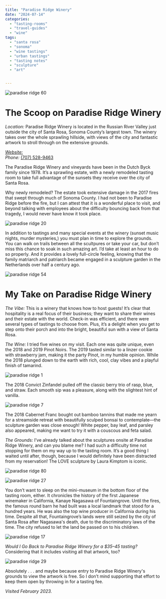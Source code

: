 ```yaml
---
title: "Paradise Ridge Winery"
date: "2024-07-14"
categories:
  - "tasting-rooms"
  - "travel-guides"
  - "wine"
tags:
  - "santa rosa"
  - "sonoma"
  - "wine tastings"
  - "urban tastings"
  - "tasting notes"
  - "sculpture"
  - "art"


---
```

![paradise ridge 60](http://s3.amazonaws.com/thegourmez-wpmedia/2024/07/Paradise+Ridge+2023+(60).jpg)

# The Scoop on Paradise Ridge Winery

*Location:* Paradise Ridge Winery is located in the Russian River Valley just outside the city of Santa Rosa, Sonoma County’s largest town. The winery takes over the whole sprawling hillside, with views of the city and fantastic artwork to stroll through on the extensive grounds.

[*Website:*](https://www.prwinery.com/)\
*Phone:* [(707) 528-9463](tel:7075289463)

The Paradise Ridge Winery and vineyards have been in the Dutch Byck family since 1978. It’s a sprawling estate, with a newly remodeled tasting room to take full advantage of the sunsets they receive over the city of Santa Rosa. 

Why newly remodeled? The estate took extensive damage in the 2017 fires that swept through much of Sonoma County. I had not been to Paradise Ridge before the fire, but I can attest that it is a wonderful place to visit, and beyond talking with employees about the difficulty bouncing back from that tragedy, I would never have know it took place.

![paradise ridge 20](http://s3.amazonaws.com/thegourmez-wpmedia/2024/07/Paradise+Ridge+2023+(20).jpg)

In addition to tastings and many special events at the winery (sunset music nights, murder mysteries,) you must plan in time to explore the grounds. You can walk on trails between all the scultpures or take your car, but don’t miss this chance to soak in such amazing art. I’d take at least an hour to do so properly. And it provides a lovely full-circle feeling, knowing that the family matriarch and patriarch became engaged in a sculpture garden in the Netherlands over half a century ago.

![paradise ridge 54](http://s3.amazonaws.com/thegourmez-wpmedia/2024/07/Paradise+Ridge+2023+(54).jpg)

# My Take on Paradise Ridge Winery

*The Vibe:* This is a winery that knows how to host guests! It’s clear that hospitality is a real focus of their business; they want to share their wines and their estate with the world. Check-in was efficient, and there were several types of tastings to choose from. Plus, it’s a delight when you get to step onto their porch and into the bright, beautiful sun with a view of Santa Rosa.

*The Wine:* I tried five wines on my visit. Each one was quite unique, even the 2018 and 2019 Pinot Noirs. The 2019 tasted similar to a linzer cookie with strawberry jam, making it the party Pinot, in my humble opinion. While the 2018 plunged down to the earth with rich, cool, clay vibes and a playful finish of tamarind.

![paradise ridge 1](http://s3.amazonaws.com/thegourmez-wpmedia/2024/07/Paradise+Ridge+2023+(1).jpg)

The 2018 Convict Zinfandel pulled off the classic berry trio of rasp, blue, and straw. Each smooth sip was a pleasure, along with the slightest hint of vanilla.

![paradise ridge 7](http://s3.amazonaws.com/thegourmez-wpmedia/2024/07/Paradise+Ridge+2023+(7).jpg)

The 2018 Cabernet Franc bought out bamboo tannins that made me yearn for a streamside retreat with beautifully sculped bonsai to contemplate—the sculpture garden was close enough! White pepper, bay leaf, and parsley also appeared, making me want to try it with a couscous and feta salad.

*The Grounds:* I’ve already talked about the sculptures onsite at Paradise Ridge Winery, and can you blame me? I had such a difficulty time not stopping for them on my way up to the tasting room. It’s a good thing I waited until after, though, because I would definitely have been distracted from my reservation! The LOVE sculpture by Laura Kimptom is iconic.

![paradise ridge 80](http://s3.amazonaws.com/thegourmez-wpmedia/2024/07/Paradise+Ridge+2023+(80).jpg)

![paradise ridge 27](http://s3.amazonaws.com/thegourmez-wpmedia/2024/07/Paradise+Ridge+2023+(27).jpg)

You don’t want to sleep on the mini-museum in the bottom floor of the tasting room, either. It chronicles the history of the first Japanese winemaker in California, Kanaye Nagasawa of Fountaingrove. Until the fires, the famous round barn he had built was a local landmark that stood for a hundred years. He was also the top wine producer in California during his time. Despite all that, Fountaingrove’s lands were still seized by the city of Santa Rosa after Nagasawa's death, due to the discriminatory laws of the time. The city refused to let the land be passed on to his children.

![paradise ridge 17](http://s3.amazonaws.com/thegourmez-wpmedia/2024/07/Paradise+Ridge+2023+(17).jpg)

*Would I Go Back to Paradise Ridge Winery for a $35–45 tasting?* Considering that it includes visiting all that artwork, too?

![paradise ridge 29](http://s3.amazonaws.com/thegourmez-wpmedia/2024/07/Paradise+Ridge+2023+(29).jpg)

 Absolutely . . . and maybe because entry to Paradise Ridge Winery's grounds to view the artwork is  free. So I don’t mind supporting that effort to keep them open by throwing in for a tasting fee. 

*Visited February 2023.*
